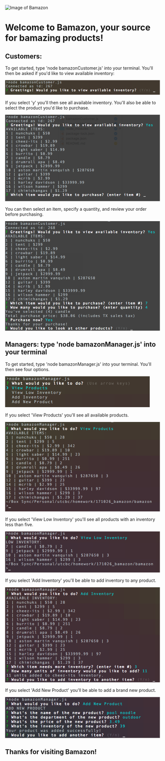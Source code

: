 ![Image of Bamazon](https://pmcdeadline2.files.wordpress.com/2016/01/bamazon_0.jpg)

# Welcome to Bamazon, your source for bamazing products!

## Customers: 

To get started, type 'node bamazonCustomer.js' into your terminal. You'll then be asked if you'd like to view available inventory:

![c1](assets/c1.png)

If you select 'y' you'll then see all available inventory. You'll also be able to select the product you'd like to purchase.

![c2](assets/c2.png)

You can then select an item, specify a quantity, and review your order before purchasing. 

![c3](assets/c3.png)

## Managers: type 'node bamazonManager.js' into your terminal

To get started, type 'node bamazonManager.js' into your terminal. You'll then see four options.

![m1](assets/m1.png)

If you select 'View Products' you'll see all available products.

![m2](assets/m2.png)

If you select 'View Low Inventory' you'll see all products with an inventory less than five.

![m3](assets/m3.png)

If you select 'Add Inventory' you'll be able to add inventory to any product.

![m4](assets/m4.png)

If you select 'Add New Product' you'll be able to add a brand new product.

![m5](assets/m5.png)

## Thanks for visiting Bamazon!